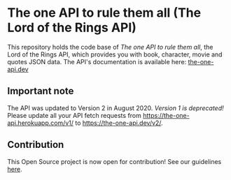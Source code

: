 # The one API to rule them all (The Lord of the Rings API)

This repository holds the code base of *The one API to rule them all*, the Lord of the Rings API, which provides you with book, character, movie and quotes JSON data. The API's documentation is available here: [the-one-api.dev](https://the-one-api.dev)

## Important note

The API was updated to Version 2 in August 2020. *Version 1 is deprecated!* Please update all your API fetch requests from https://the-one-api.herokuapp.com/v1/ to https://the-one-api.dev/v2/.

## Contribution

This Open Source project is now open for contribution! See our guidelines [here](https://github.com/gitfrosh/lotr-api/blob/release/CONTRIBUTING.md).
